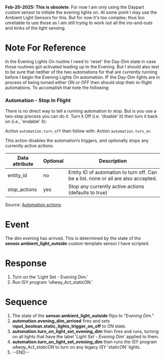 
**Feb-20-2025: This is obsolete**. For now I am only using the Daypart custom sensor to initiate the evening lights on. At some point I may use the Ambient Light Sensors for this. But for now it's too complex; thus too unreliable to use those as I am still trying to work out all the ins-and-outs and kinks of the light sensing.

# Note For Reference

In the Evening Lights On routine I need to 'reset' the Day-Dim state in case those routines got activated leading up to the Evening. But I should also test to be sure that neither of the two automations for that are currently running before I begin the Evening Lights On automation. IF the Day-Dim lights are in process of being turned either ON or OFF then should stop their in-flight automations. To accomplish that note the following:
### Automation - Stop In Flight

There is no direct way to tell a running automation to stop. But is you use a two-step process you can do it. Turn it Off (i.e. 'disable' it) then turn it back on (i.e., 'endable' it):

Action `automation.turn_off` then follow with:
Action `automation.turn_on` 

This action disables the automation’s triggers, and optionally stops any currently active actions.

| Data attribute | Optional | Description                                                                        |
| -------------- | -------- | ---------------------------------------------------------------------------------- |
| entity_id      | no       | Entity ID of automation to turn off. Can be a list. none or all are also accepted. |
| stop_actions   | yes      | Stop any currently active actions (defaults to true)                               |

Source: [Automation actions](https://www.home-assistant.io/docs/automation/services/)

# Event

The dim evening has arrived. This is determined by the state of the **sensor.ambient_light_outside** custom template sensor I have scripted.

# Response

   1. Turn on the 'Light Set - Evening Dim.'
   2. Run ISY program 'oAway_Act_staticON.'

# Sequence

   1. The state of the **sensor.ambient_light_outside** flips to "*Evening Dim*."
   2. **automation.evening_dim_arrived** fires and sets i**nput_boolean.static_lights_trigger_on_off** to *ON* state.
   3. **automation.turn_on_light_set_evening_dim** then fires and runs, turning on all lights that have the label '*Light Set - Evening Dim*' applied to them.
   4. **automation.turn_on_light_set_evening_dim** then runs the ISY program  *oAway_Act_staticON* to turn on any legacy ISY 'staticON' lights.
   5. --END--
